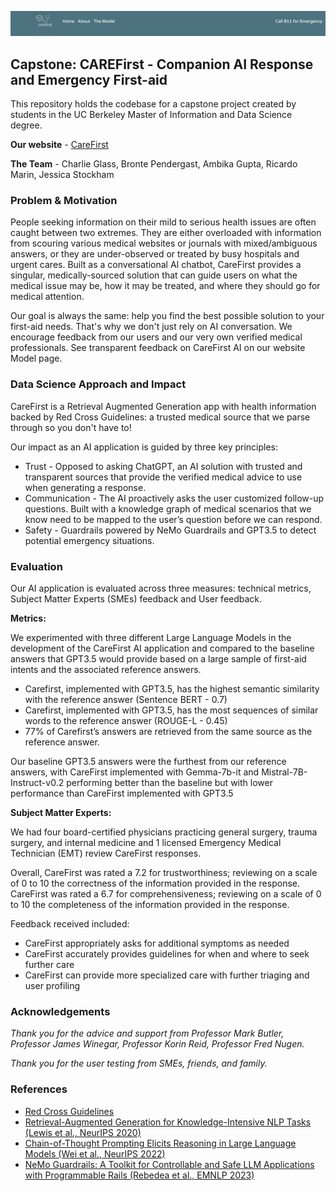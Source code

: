 ![logo](carefirst/experiments/02_demos/images/carefirst_banner.png "CareFirst")

## Capstone: CAREFirst - Companion AI Response and Emergency First-aid

This repository holds the codebase for a capstone project created by students in the UC Berkeley Master of Information and Data Science degree.

**Our website** - [CareFirst](https://rmarin.mids255.com/)

**The Team** - Charlie Glass, Bronte Pendergast, Ambika Gupta, Ricardo Marin, Jessica Stockham

### Problem & Motivation

People seeking information on their mild to serious health issues are often caught between two extremes. They are either overloaded with information from scouring various medical websites or journals with mixed/ambiguous answers, or they are under-observed or treated by busy hospitals and urgent cares. Built as a conversational AI chatbot, CareFirst provides a singular, medically-sourced solution that can guide users on what the medical issue may be, how it may be treated, and where they should go for medical attention. 

Our goal is always the same: help you find the best possible solution to your first-aid needs. That's why we don't just rely on AI conversation. We encourage feedback from our users and our very own verified medical professionals. See transparent feedback on CareFirst AI on our website Model page.

### Data Science Approach and Impact

CareFirst is a Retrieval Augmented Generation app with health information backed by Red Cross Guidelines: a trusted medical source that we parse through so you don't have to!

Our impact as an AI application is guided by three key principles:

* Trust - Opposed to asking ChatGPT, an AI solution with trusted and transparent sources that provide the verified medical advice to use when generating a response.
* Communication - The AI proactively asks the user customized follow-up questions. Built with a knowledge graph of medical scenarios that we know need to be mapped to the user’s question before we can respond.
* Safety - Guardrails powered by NeMo Guardrails and GPT3.5 to detect potential emergency situations.

### Evaluation

Our AI application is evaluated across three measures: technical metrics, Subject Matter Experts (SMEs) feedback and User feedback.

**Metrics:**

We experimented with three different Large Language Models in the development of the CareFirst AI application and compared to the baseline answers that GPT3.5 would provide based on a large sample of first-aid intents and the associated reference answers.

* Carefirst, implemented with GPT3.5, has the highest semantic similarity with the reference answer (Sentence BERT - 0.7)
* Carefirst, implemented with GPT3.5, has the most sequences of similar words to the reference answer (ROUGE-L - 0.45)
* 77% of Carefirst’s answers are retrieved from the same source as the reference answer.

Our baseline GPT3.5 answers were the furthest from our reference answers, with CareFirst implemented with Gemma-7b-it and Mistral-7B-Instruct-v0.2 performing better than the baseline but with lower performance than CareFirst implemented with GPT3.5 

**Subject Matter Experts:**

We had four board-certified physicians practicing general surgery, trauma surgery, and internal medicine and 1 licensed Emergency Medical Technician (EMT) review CareFirst responses.

Overall, CareFirst was rated a 7.2 for trustworthiness; reviewing on a scale of 0 to 10 the correctness of the information provided in the response. CareFirst was rated a 6.7 for comprehensiveness; reviewing on a scale of 0 to 10 the completeness of the information provided in the response.

Feedback received included:
* CareFirst appropriately asks for additional symptoms as needed
* CareFirst accurately provides guidelines for when and where to seek further care
* CareFirst can provide more specialized care with further triaging and user profiling

### Acknowledgements

*Thank you for the advice and support from Professor Mark Butler, Professor James Winegar, Professor Korin Reid, Professor Fred Nugen.* 

*Thank you for the user testing from SMEs, friends, and family.*

### References

* [Red Cross Guidelines](https://www.redcross.ca/crc/documents/comprehensive_guide_for_firstaidcpr_en.pdf)
* [Retrieval-Augmented Generation for Knowledge-Intensive NLP Tasks (Lewis et al., NeurIPS 2020)](https://arxiv.org/pdf/2005.11401.pdf)
* [Chain-of-Thought Prompting Elicits Reasoning in Large Language Models (Wei et al., NeurIPS 2022)](https://arxiv.org/pdf/2201.11903.pdf)
* [NeMo Guardrails: A Toolkit for Controllable and Safe LLM Applications with Programmable Rails (Rebedea et al., EMNLP 2023)](https://aclanthology.org/2023.emnlp-demo.40)